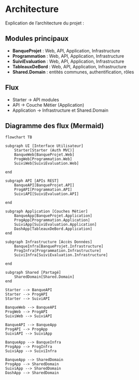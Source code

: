 # Architecture

Explication de l’architecture du projet :

## Modules principaux

- **BanqueProjet** : Web, API, Application, Infrastructure
- **Programmation** : Web, API, Application, Infrastructure
- **SuiviEvaluation** : Web, API, Application, Infrastructure
- **TableauxDeBord** : Web, API, Application, Infrastructure
- **Shared.Domain** : entités communes, authentification, rôles

## Flux

- Starter → API modules
- API → Couche Métier (Application)
- Application → Infrastructure et Shared.Domain


## Diagramme des flux (Mermaid)

```mermaid
flowchart TB

subgraph UI [Interface Utilisateur]
    Starter[Starter (Auth MVC)]
    BanqueWeb[BanqueProjet.Web]
    ProgWeb[Programmation.Web]
    SuiviWeb[SuiviEvaluation.Web]
   
end

subgraph API [APIs REST]
    BanqueAPI[BanqueProjet.API]
    ProgAPI[Programmation.API]
    SuiviAPI[SuiviEvaluation.API]
   
end

subgraph Application [Couches Métier]
    BanqueApp[BanqueProjet.Application]
    ProgApp[Programmation.Application]
    SuiviApp[SuiviEvaluation.Application]
    DashApp[TableauxDeBord.Application]
end

subgraph Infrastructure [Accès Données]
    BanqueInfra[BanqueProjet.Infrastructure]
    ProgInfra[Programmation.Infrastructure]
    SuiviInfra[SuiviEvaluation.Infrastructure]
    
end

subgraph Shared [Partagé]
    SharedDomain[Shared.Domain]
end

Starter --> BanqueAPI
Starter --> ProgAPI
Starter --> SuiviAPI

BanqueWeb --> BanqueAPI
ProgWeb --> ProgAPI
SuiviWeb --> SuiviAPI

BanqueAPI --> BanqueApp
ProgAPI --> ProgApp
SuiviAPI --> SuiviApp

BanqueApp --> BanqueInfra
ProgApp --> ProgInfra
SuiviApp --> SuiviInfra

BanqueApp --> SharedDomain
ProgApp --> SharedDomain
SuiviApp --> SharedDomain
DashApp --> SharedDomain